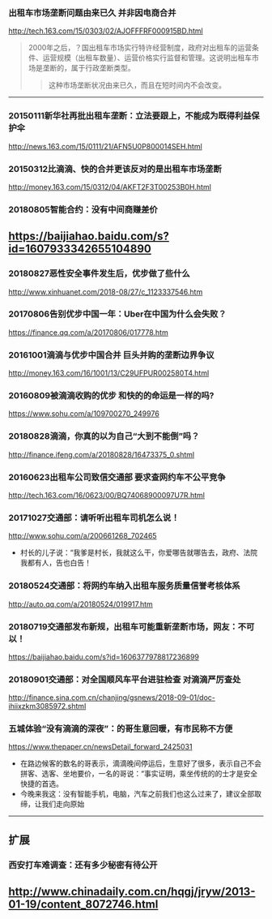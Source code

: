 ### 出租车市场垄断问题由来已久 并非因电商合并
http://tech.163.com/15/0303/02/AJOFFFRF000915BD.html
>2000年之后，？国出租车市场实行特许经营制度，政府对出租车的运营条件、运营规模（出租车数量）、运营价格实行监督和管理。这说明出租车市场是垄断的，属于行政垄断类型。
>>这种市场垄断状况由来已久，而且在短时间内不会改变。
---
### 20150111新华社再批出租车垄断：立法要跟上，不能成为既得利益保护伞
http://news.163.com/15/0111/21/AFN5U0P800014SEH.html
### 20150312比滴滴、快的合并更该反对的是出租车市场垄断
http://money.163.com/15/0312/04/AKFT2F3T00253B0H.html
### 20180805智能合约：没有中间商赚差价
https://baijiahao.baidu.com/s?id=1607933342655104890
---
### 20180827恶性安全事件发生后，优步做了些什么
http://www.xinhuanet.com/2018-08/27/c_1123337546.htm
### 20170806告别优步中国一年：Uber在中国为什么会失败？
https://finance.qq.com/a/20170806/017778.htm
### 20161001滴滴与优步中国合并 巨头并购的垄断边界争议
http://money.163.com/16/1001/13/C29UFPUR002580T4.html
### 20160809被滴滴收购的优步 和快的的命运是一样的吗?
https://www.sohu.com/a/109700270_249976
### 20180828滴滴，你真的以为自己“大到不能倒”吗？
http://finance.ifeng.com/a/20180828/16473375_0.shtml
### 20160623出租车公司致信交通部 要求查网约车不公平竞争
http://tech.163.com/16/0623/00/BQ74068900097U7R.html
### 20171027交通部：请听听出租车司机怎么说！
http://www.sohu.com/a/200661268_702465
- 村长的儿子说：“我爹是村长，我就这么干，你爱哪告就哪告去，政府、法院我都有人，告也白告！
### 20180524交通部：将网约车纳入出租车服务质量信誉考核体系
http://auto.qq.com/a/20180524/019917.htm
### 20180719交通部发布新规，出租车可能重新垄断市场，网友：不可以！
https://baijiahao.baidu.com/s?id=1606377978817236899
### 20180901交通部：对全国顺风车平台进驻检查 对滴滴严厉查处
http://finance.sina.com.cn/chanjing/gsnews/2018-09-01/doc-ihiixzkm3085972.shtml
### 五城体验“没有滴滴的深夜”：的哥生意回暖，有市民称不方便
https://www.thepaper.cn/newsDetail_forward_2425031
- 在路边候客的数名的哥表示，滴滴晚间停运后，生意好了很多，表示自己不会拼客、选客、坐地要价，一名的哥说：“事实证明，乘坐传统的的士才是安全快捷的首选。
- 今晚来我这：没有智能手机，电脑，汽车之前我们也这么过来了，建议全部取缔，让我们走向原始
---
## 扩展
### 西安打车难调查：还有多少秘密有待公开
http://www.chinadaily.com.cn/hqgj/jryw/2013-01-19/content_8072746.html
---